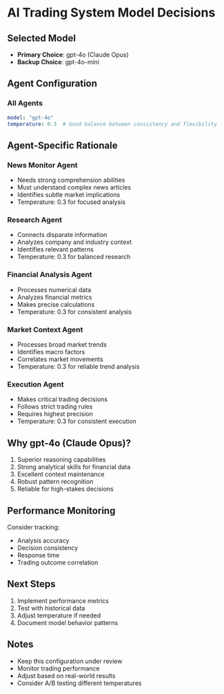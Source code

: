 # AI Trading System Model Decisions

## Selected Model
- **Primary Choice**: gpt-4o (Claude Opus)
- **Backup Choice**: gpt-4o-mini

## Agent Configuration

### All Agents
```yaml
model: "gpt-4o"
temperature: 0.3  # Good balance between consistency and flexibility
```

## Agent-Specific Rationale

### News Monitor Agent
- Needs strong comprehension abilities
- Must understand complex news articles
- Identifies subtle market implications
- Temperature: 0.3 for focused analysis

### Research Agent
- Connects disparate information
- Analyzes company and industry context
- Identifies relevant patterns
- Temperature: 0.3 for balanced research

### Financial Analysis Agent
- Processes numerical data
- Analyzes financial metrics
- Makes precise calculations
- Temperature: 0.3 for consistent analysis

### Market Context Agent
- Processes broad market trends
- Identifies macro factors
- Correlates market movements
- Temperature: 0.3 for reliable trend analysis

### Execution Agent
- Makes critical trading decisions
- Follows strict trading rules
- Requires highest precision
- Temperature: 0.3 for consistent execution

## Why gpt-4o (Claude Opus)?
1. Superior reasoning capabilities
2. Strong analytical skills for financial data
3. Excellent context maintenance
4. Robust pattern recognition
5. Reliable for high-stakes decisions

## Performance Monitoring
Consider tracking:
- Analysis accuracy
- Decision consistency
- Response time
- Trading outcome correlation

## Next Steps
1. Implement performance metrics
2. Test with historical data
3. Adjust temperature if needed
4. Document model behavior patterns

## Notes
- Keep this configuration under review
- Monitor trading performance
- Adjust based on real-world results
- Consider A/B testing different temperatures 